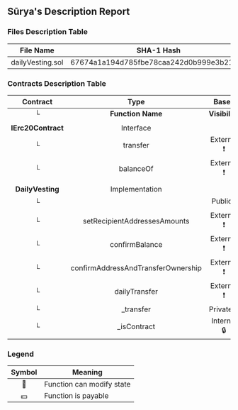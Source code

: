 ## Sūrya's Description Report

### Files Description Table


|  File Name  |  SHA-1 Hash  |
|-------------|--------------|
| dailyVesting.sol | 67674a1a194d785fbe78caa242d0b999e3b2137d |


### Contracts Description Table


|  Contract  |         Type        |       Bases      |                  |                 |
|:----------:|:-------------------:|:----------------:|:----------------:|:---------------:|
|     └      |  **Function Name**  |  **Visibility**  |  **Mutability**  |  **Modifiers**  |
||||||
| **IErc20Contract** | Interface |  |||
| └ | transfer | External ❗️ | 🛑  |NO❗️ |
| └ | balanceOf | External ❗️ |   |NO❗️ |
||||||
| **DailyVesting** | Implementation |  |||
| └ | <Constructor> | Public ❗️ | 🛑  |NO❗️ |
| └ | setRecipientAddressesAmounts | External ❗️ | 🛑  | onlyAdmin |
| └ | confirmBalance | External ❗️ | 🛑  | onlyAdmin |
| └ | confirmAddressAndTransferOwnership | External ❗️ | 🛑  | onlyAdmin |
| └ | dailyTransfer | External ❗️ | 🛑  |NO❗️ |
| └ | _transfer | Private 🔐 | 🛑  | |
| └ | _isContract | Internal 🔒 |   | |


### Legend

|  Symbol  |  Meaning  |
|:--------:|-----------|
|    🛑    | Function can modify state |
|    💵    | Function is payable |
